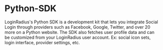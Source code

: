 Python-SDK
==========

LoginRadius's Python SDK is a development kit that lets you integrate Social Login through providers such as Facebook, Google, Twitter, and over 20 more on a Python website. The SDK also fetches user profile data and can be customized from your LoginRadius user account. Ex: social icon sets, login interface, provider settings, etc.